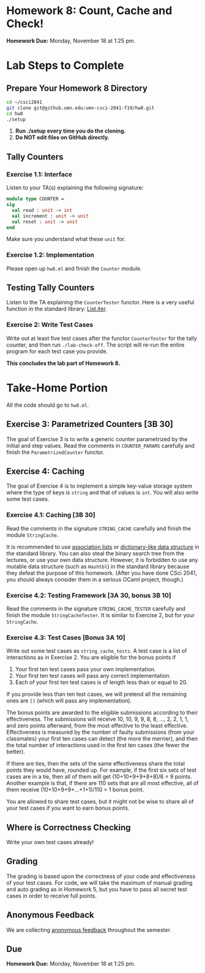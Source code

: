 # Homework 8: Count, Cache and Check!

**Homework Due:** Monday, November 18 at 1:25 pm.

# Lab Steps to Complete

## Prepare Your Homework 8 Directory

```sh
cd ~/csci2041
git clone git@github.umn.edu:umn-csci-2041-f19/hw8.git
cd hw8
./setup
```

1. **Run ./setup every time you do the cloning.**
2. **Do NOT edit files on GitHub directly.**

## Tally Counters

### Exercise 1.1: Interface

Listen to your TA(s) explaining the following signature:
```ocaml
module type COUNTER =
sig
  val read : unit -> int
  val increment : unit -> unit
  val reset : unit -> unit
end
```
Make sure you understand what these `unit` for.

### Exercise 1.2: Implementation

Please open up `hw8.ml` and finish the `Counter` module.

## Testing Tally Counters

Listen to the TA explaining the `CounterTester` functor.
Here is a very useful function in the standard library:
[List.iter](https://caml.inria.fr/pub/docs/manual-ocaml/libref/List.html#VALiter).

### Exercise 2: Write Test Cases

Write out at least five test cases after the functor `CounterTester` for the tally counter, and then run `./lab-check-off`. The script will re-run the entire program for each test case you provide.

**This concludes the lab part of Homework 8.**

# Take-Home Portion

All the code should go to `hw8.ml`.

## Exercise 3: Parametrized Counters [3B 30]

The goal of Exercise 3 is to write a generic counter parametrized by the initial and step values.
Read the comments in `COUNTER_PARAMS` carefully and finish the `ParametrizedCounter` functor.

## Exercise 4: Caching

The goal of Exercise 4 is to implement a simple key-value storage system where the type of keys is `string` and that of values is `int`. You will also write some test cases.

### Exercise 4.1: Caching [3B 30]

Read the comments in the signature `STRING_CACHE` carefully and finish the module `StringCache`.

It is recommended to use [association lists](http://caml.inria.fr/pub/docs/manual-ocaml/libref/List.html#1_Associationlists) or [dictionary-like data structure](https://www.cs.cornell.edu/courses/cs3110/2019sp/textbook/modules/stdlib_map.html) in the standard library. You can also steal the binary search tree from the lectures, or use your own data structure. However, it is forbidden to use any mutable data structure (such as `Hashtbl`) in the standard library because they defeat the purpose of this homework. (After you have done CSci 2041, you should always consider them in a serious OCaml project, though.)

### Exercise 4.2: Testing Framework [3A 30, bonus 3B 10]

Read the comments in the signature `STRING_CACHE_TESTER` carefully and finish the module `StringCacheTester`. It is similar to Exercise 2, but for your `StringCache`.

### Exercise 4.3: Test Cases [Bonus 3A 10]

Write out some test cases as `string_cache_tests`. A test case is a list of interactions as in Exercise 2. You are eligible for the bonus points if

1. Your first ten test cases pass your own implementation.
2. Your first ten test cases will pass any correct implementation.
3. Each of your first ten test cases is of length less than or equal to 20.

If you provide less than ten test cases, we will pretend all the remaining ones are `[]` (which will pass any implementation).

The bonus points are awarded to the eligible submissions according to their effectiveness. The submissions will receive 10, 10, 9, 9, 8, 8, ..., 2, 2, 1, 1, and zero points afterward, from the most effective to the least effective. Effectiveness is measured by the number of faulty submissions (from your classmates) your first ten cases can detect (the more the merrier), and then the total number of interactions used in the first ten cases (the fewer the better).

If there are ties, then the sets of the same effectiveness share the total points they would have, rounded up. For example, if the first six sets of test cases are in a tie, then all of them will get (10+10+9+9+8+8)/6 = 9 points. Another example is that, if there are 110 sets that are all most effective, all of them receive (10+10+9+9+...+1+1)/110 = 1 bonus point.

You are allowed to share test cases, but it might not be wise to share all of your test cases if you want to earn bonus points.

## Where is Correctness Checking
Write your own test cases already!

## Grading
The grading is based upon the correctness of your code and effectiveness of your test cases. For code, we will take the maximum of manual grading and auto grading as in Homework 5, but you have to pass all secret test cases in order to receive full points.

## Anonymous Feedback

We are collecting [anonymous feedback](https://z.umn.edu/csci2041feedback) throughout the semester.

## Due

**Homework Due:** Monday, November 18 at 1:25 pm.
